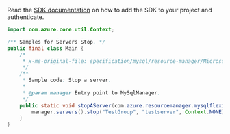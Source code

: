 Read the [SDK documentation](https://github.com/Azure/azure-sdk-for-java/blob/azure-resourcemanager-mysqlflexibleserver_1.0.0-beta.1/sdk/mysqlflexibleserver/azure-resourcemanager-mysqlflexibleserver/README.md) on how to add the SDK to your project and authenticate.

```java
import com.azure.core.util.Context;

/** Samples for Servers Stop. */
public final class Main {
    /*
     * x-ms-original-file: specification/mysql/resource-manager/Microsoft.DBforMySQL/stable/2021-05-01/examples/ServerStop.json
     */
    /**
     * Sample code: Stop a server.
     *
     * @param manager Entry point to MySqlManager.
     */
    public static void stopAServer(com.azure.resourcemanager.mysqlflexibleserver.MySqlManager manager) {
        manager.servers().stop("TestGroup", "testserver", Context.NONE);
    }
}
```
